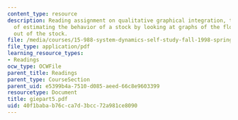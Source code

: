 ```yaml
---
content_type: resource
description: Reading assignment on qualitative graphical integration, the process
  of estimating the behavior of a stock by looking at graphs of the flows into and
  out of the stock.
file: /media/courses/15-988-system-dynamics-self-study-fall-1998-spring-1999/40f1babab76cca7d3bcc72a981ce8090_giepart5.pdf
file_type: application/pdf
learning_resource_types:
- Readings
ocw_type: OCWFile
parent_title: Readings
parent_type: CourseSection
parent_uid: e5399b4a-7510-d085-aeed-66c8e9603399
resourcetype: Document
title: giepart5.pdf
uid: 40f1baba-b76c-ca7d-3bcc-72a981ce8090
---
```

